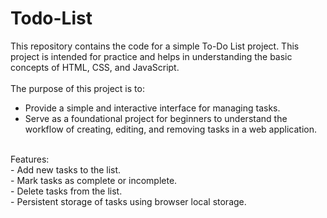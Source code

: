 # Todo-List
This repository contains the code for a simple To-Do List project. This project is intended for practice and helps in understanding the basic concepts of HTML, CSS, and JavaScript.<br>
<br>
The purpose of this project is to:<br>
- Provide a simple and interactive interface for managing tasks.<br>
- Serve as a foundational project for beginners to understand the workflow of creating, editing, and removing tasks in a web application.<br>
<br>
Features:<br>
-  Add new tasks to the list.<br>
-  Mark tasks as complete or incomplete.<br>
-  Delete tasks from the list.<br>
-  Persistent storage of tasks using browser local storage.<br>
